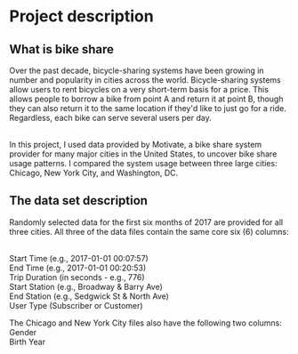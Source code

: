 # Project description

## What is bike share
Over the past decade, bicycle-sharing systems have been growing in number and popularity in cities across the world. Bicycle-sharing systems allow users to rent bicycles on a very short-term basis for a price. This allows people to borrow a bike from point A and return it at point B, though they can also return it to the same location if they'd like to just go for a ride. Regardless, each bike can serve several users per day.

<br> In this project, I used data provided by Motivate, a bike share system provider for many major cities in the United States, to uncover bike share usage patterns. I compared the system usage between three large cities: Chicago, New York City, and Washington, DC.

## The data set description

Randomly selected data for the first six months of 2017 are provided for all three cities. All three of the data files contain the same core six (6) columns:

<br>Start Time (e.g., 2017-01-01 00:07:57)
<br>End Time (e.g., 2017-01-01 00:20:53)
<br>Trip Duration (in seconds - e.g., 776)
<br>Start Station (e.g., Broadway & Barry Ave)
<br>End Station (e.g., Sedgwick St & North Ave)
<br>User Type (Subscriber or Customer)

The Chicago and New York City files also have the following two columns:
<br>Gender
<br>Birth Year
